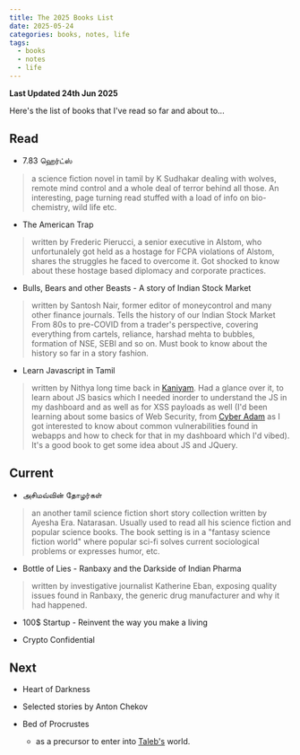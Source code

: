```yaml
---
title: The 2025 Books List
date: 2025-05-24
categories: books, notes, life
tags:
  - books
  - notes
  - life
---
```


**Last Updated 24th Jun 2025**

Here's the list of books that I've read so far and about to...

## Read

- 7.83 ஹெர்ட்ஸ்

> a science fiction novel in tamil by K Sudhakar dealing with wolves, remote mind control and a whole deal of terror behind all those. An interesting, page turning read
stuffed with a load of info on bio-chemistry, wild life etc. 

- The American Trap

> written by Frederic Pierucci, a senior executive in Alstom, who unfortunalely got held as a hostage for FCPA violations of Alstom, shares the struggles he faced
to overcome it. Got shocked to know about these hostage based diplomacy and corporate practices.

- Bulls, Bears and other Beasts - A story of Indian Stock Market

> written by Santosh Nair, former editor of moneycontrol and many other finance journals. Tells the history of our Indian Stock Market From 80s to pre-COVID from a trader's
perspective, covering everything from cartels, reliance, harshad mehta to bubbles, formation of NSE, SEBI and so on. Must book to know about the history so far in a story
fashion. 

- Learn Javascript in Tamil 

> written by Nithya long time back in [Kaniyam](https://kaniyam.com/). Had a glance over it, to learn about JS basics which I needed inorder to understand the JS in my dashboard and as well as for XSS payloads as well (I'd been learning about some basics of Web Security, from [Cyber Adam]() as I got interested to know about common vulnerabilities found in webapps and how to check for that in my dashboard which I'd vibed). It's a good book to get some idea about JS and JQuery.

## Current

- அசிமவ்வின் தோழர்கள்
> an another tamil science fiction short story collection written by Ayesha Era. Natarasan. Usually used to read all his science fiction and popular science books. The book
setting is in a "fantasy science fiction world" where popular sci-fi solves current sociological problems or expresses humor, etc.

- Bottle of Lies - Ranbaxy and the Darkside of Indian Pharma
> written by investigative journalist Katherine Eban, exposing quality issues found in Ranbaxy, the generic drug manufacturer and why it had happened.

- 100$ Startup - Reinvent the way you make a living
>

- Crypto Confidential
>

## Next

- Heart of Darkness 

- Selected stories by Anton Chekov

- Bed of Procrustes 
  - as a precursor to enter into [Taleb's]() world.
